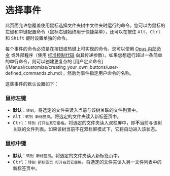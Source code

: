# 选择事件

此页面允许您覆盖使用鼠标选择文件夹树中文件夹时运行的命令。您可以为鼠标的左键和中键配置命令（鼠标右键始终用于快捷菜单），还可以在按住 <kbd>Alt</kbd>、<kbd>Ctrl</kbd> 和 <kbd>Shift</kbd> 键时设置单独的命令。

每个事件的命令必须是在按钮或热键上可实现的命令。您可以使用 [Opus 内部命令](/Manual/customize/creating_your_own_buttons/internal_command_arguments.zh.md) 或外部程序（使用 [标准控制代码](/Manual/customize/creating_your_own_buttons/passing_files_to_external_programs.zh.md) 向其传递参数）。如果您想运行超过一条简单的单行命令，则可以创建更复杂的 [用户定义命令](/Manual/customize/creating_your_own_buttons/user-defined_commands.zh.md），然后为事件指定用户命令的名称。

这些事件的默认设置如下：

### 鼠标左键

- **默认**：`转到`。将选定的文件夹读入当前与该树关联的文件列表中。
- <kbd>Alt</kbd>：`转到 新标签页`。将选定的文件夹读入新标签页中。
- <kbd>Ctrl</kbd>：`转到 打开在其它窗格`。将选定的文件夹读入双栏屏中，即**不**当前与该树关联的文件列表。如果该树当前不在双栏屏模式下，它将自动进入该状态。

### 鼠标中键

- **默认**：`转到 新标签页`。将选定的文件夹读入新标签页中。
- <kbd>Ctrl</kbd>：`转到 新标签页 打开在其它窗格`。将选定的文件夹读入另一文件列表中的新标签页中。
